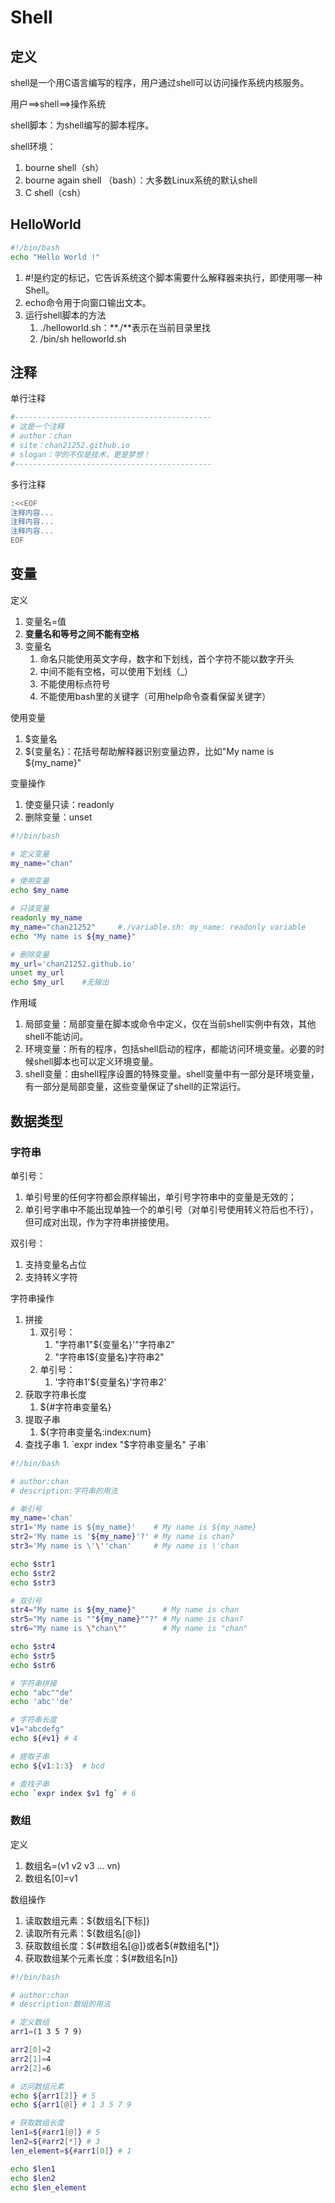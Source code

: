 # Shell

## 定义

shell是一个用C语言编写的程序，用户通过shell可以访问操作系统内核服务。

用户==>shell==>操作系统

shell脚本：为shell编写的脚本程序。

shell环境：

1. bourne shell（sh）
2. bourne again shell （bash）：大多数Linux系统的默认shell
3. C shell（csh）



## HelloWorld

``` bash
#!/bin/bash
echo "Hello World !"
```

1. #!是约定的标记，它告诉系统这个脚本需要什么解释器来执行，即使用哪一种 Shell。
2. echo命令用于向窗口输出文本。
3. 运行shell脚本的方法
    1. ./helloworld.sh：**./**表示在当前目录里找
    2. /bin/sh helloworld.sh

## 注释

单行注释

```bash
#--------------------------------------------
# 这是一个注释
# author：chan
# site：chan21252.github.io
# slogan：学的不仅是技术，更是梦想！
#--------------------------------------------
```



多行注释

```bash
:<<EOF
注释内容...
注释内容...
注释内容...
EOF
```



## 变量

定义

1. 变量名=值
2. **变量名和等号之间不能有空格**
3. 变量名
    1. 命名只能使用英文字母，数字和下划线，首个字符不能以数字开头
    2. 中间不能有空格，可以使用下划线（_）
    3. 不能使用标点符号
    4. 不能使用bash里的关键字（可用help命令查看保留关键字）



使用变量

1. $变量名
2. ${变量名}：花括号帮助解释器识别变量边界，比如"My name is ${my_name}"



变量操作

1. 使变量只读：readonly
2. 删除变量：unset

```bash
#!/bin/bash

# 定义变量
my_name="chan"

# 使用变量
echo $my_name

# 只读变量
readonly my_name
my_name="chan21252"     #./variable.sh: my_name: readonly variable
echo "My name is ${my_name}"

# 删除变量
my_url='chan21252.github.io'
unset my_url
echo $my_url    #无输出
```





作用域

1. 局部变量：局部变量在脚本或命令中定义，仅在当前shell实例中有效，其他shell不能访问。
2. 环境变量：所有的程序，包括shell启动的程序，都能访问环境变量。必要的时候shell脚本也可以定义环境变量。
3. shell变量：由shell程序设置的特殊变量。shell变量中有一部分是环境变量，有一部分是局部变量，这些变量保证了shell的正常运行。



## 数据类型

###  字符串

单引号：

1. 单引号里的任何字符都会原样输出，单引号字符串中的变量是无效的；
2. 单引号字串中不能出现单独一个的单引号（对单引号使用转义符后也不行），但可成对出现，作为字符串拼接使用。



双引号：

1. 支持变量名占位
2. 支持转义字符



字符串操作

1. 拼接
    1. 双引号：
        1. "字符串1"${变量名}'"字符串2"
        2. "字符串1${变量名}字符串2"
    2. 单引号：
        1. '字符串1'${变量名}'字符串2'
2. 获取字符串长度
    1. ${#字符串变量名}
3. 提取子串
    1. ${字符串变量名:index:num}
4. 查找子串
    	1. \`expr index  "$字符串变量名" 子串\`

``` bash
#!/bin/bash

# author:chan
# description:字符串的用法

# 单引号
my_name='chan'
str1='My name is ${my_name}'    # My name is ${my_name}
str2='My name is '${my_name}'?' # My name is chan?
str3='My name is \'\''chan'     # My name is \'chan

echo $str1
echo $str2
echo $str3

# 双引号
str4="My name is ${my_name}"      # My name is chan
str5="My name is ""${my_name}""?" # My name is chan?
str6="My name is \"chan\""        # My name is "chan"

echo $str4
echo $str5
echo $str6

# 字符串拼接
echo "abc""de"
echo 'abc''de'

# 字符串长度
v1="abcdefg"
echo ${#v1} # 4

# 提取子串
echo ${v1:1:3}  # bcd

# 查找子串
echo `expr index $v1 fg` # 6
```



### 数组

定义

1. 数组名=(v1 v2 v3 ... vn)
2. 数组名[0]=v1

数组操作

1. 读取数组元素：${数组名[下标]}
2. 读取所有元素：${数组名[@]}
3. 获取数组长度：${#数组名[@]}或者${#数组名[*]}
4. 获取数组某个元素长度：${#数组名[n]}

```bash
#!/bin/bash

# author:chan
# description:数组的用法

# 定义数组
arr1=(1 3 5 7 9)

arr2[0]=2
arr2[1]=4
arr2[2]=6

# 访问数组元素
echo ${arr1[2]} # 5
echo ${arr1[@]} # 1 3 5 7 9

# 获取数组长度
len1=${#arr1[@]} # 5
len2=${#arr2[*]} # 3
len_element=${#arr1[0]} # 1

echo $len1
echo $len2
echo $len_element
```



